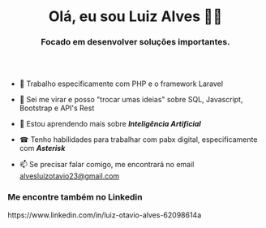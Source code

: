 <h1 align="center"> Olá, eu sou Luiz Alves 👋🚀</h1>
<h3 align="center">Focado em desenvolver soluções importantes.</h3>

<br><br>
- 🔭 Trabalho especificamente com PHP e o framework Laravel
- 💬 Sei me virar e posso "trocar umas ideias" sobre SQL, Javascript, Bootstrap e API's Rest
- 🧠 Estou aprendendo mais sobre ***Inteligência Artificial***
- ☎ Tenho habilidades para trabalhar com pabx digital, especificamente com ***Asterisk***

- 📫 Se precisar falar comigo, me encontrará no email alvesluizotavio23@gmail.com

<h3>Me encontre também no Linkedin</h3>
https://www.linkedin.com/in/luiz-otavio-alves-62098614a
